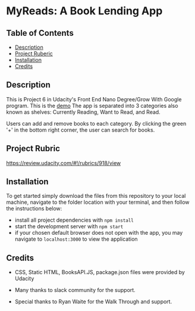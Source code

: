 # MyReads: A Book Lending App

## Table of Contents

* [Description](#description)
* [Project Ruberic](#projectrubric)
* [Installation](#installation)
* [Credits](#credits)


## Description
This is Project 6 in Udacity's Front End Nano Degree/Grow With Google program. 
This is the [demo](https://ebislab.github.io/reactnd-project-myreads-starter) 
The app is separated into 3 categories also known as shelves: Currently Reading, Want to Read, and Read.

Users can add and remove books to each category. By clicking the green '+' in the bottom right corner, the user can search for books.

## Project Rubric
https://review.udacity.com/#!/rubrics/918/view

## Installation
To get started simply download the files from this repository to your local machine, navigate to the folder location with your terminal, and then follow the instructions below:

* install all project dependencies with `npm install`
* start the development server with `npm start`
* if your chosen default browser does not open with the app, you may navigate to `localhost:3000` to view the application


## Credits
* CSS, Static HTML, BooksAPI.JS, package.json files were provided by Udacity

* Many thanks to slack community for the support.
* Special thanks to Ryan Waite for the Walk Through and support.
